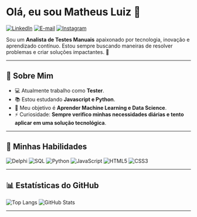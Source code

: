 # Olá, eu sou Matheus Luiz 👋
[![LinkedIn](https://img.shields.io/badge/-LinkedIn-blue?logo=linkedin)](https://www.linkedin.com/in/matheus-luiz-9856691a1/)  [![E-mail](https://img.shields.io/badge/-Email-red?logo=gmail&logoColor=white)](mailto:matheusluiz311@gmail.com) [![Instagram](https://img.shields.io/badge/-Instagram-E4405F?logo=instagram&logoColor=white&style=flat-square)](https://www.instagram.com/matheeusluiz/)



Sou um **Analista de Testes Manuais** apaixonado por tecnologia, inovação e aprendizado contínuo. Estou sempre buscando maneiras de resolver problemas e criar soluções impactantes. 🚀

---

## 🌟 Sobre Mim
- 💻 Atualmente trabalho como **Tester**.
- 📚 Estou estudando **Javascript e Python**.
- 🎯 Meu objetivo é **Aprender Machine Learning e Data Science**.
- ⚡ Curiosidade: **Sempre verifico minhas necessidades diárias e tento aplicar em uma solução tecnológica**.

---

## 🚀 Minhas Habilidades

![Delphi](https://img.shields.io/badge/-Delphi-blue?logo=delphi&logoColor=white) 
![SQL](https://img.shields.io/badge/-SQL-lightgrey?logo=sqlite&logoColor=black) 
![Python](https://img.shields.io/badge/Python-3776AB?style=for-the-badge&logo=python&logoColor=white)
![JavaScript](https://img.shields.io/badge/JavaScript-F7DF1E?style=for-the-badge&logo=javascript&logoColor=black)
![HTML5](https://img.shields.io/badge/HTML5-E34F26?style=for-the-badge&logo=html5&logoColor=white)
![CSS3](https://img.shields.io/badge/CSS3-1572B6?style=for-the-badge&logo=css3&logoColor=white)

---

## 📊 Estatísticas do GitHub

![Top Langs](https://github-readme-stats.vercel.app/api/top-langs/?username=suehtamcosta&layout=compact&theme=tokyonight)
![GitHub Stats](https://github-readme-stats.vercel.app/api?username=suehtamcosta&show_icons=true&theme=tokyonight)

---



